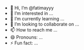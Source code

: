- 👋 Hi, I’m @fatimayyy
- 👀 I’m interested in ...
- 🌱 I’m currently learning ...
- 💞️ I’m looking to collaborate on ...
- 📫 How to reach me ...
- 😄 Pronouns: ...
- ⚡ Fun fact: ...

<!---
fatimayyy/fatimayyy is a ✨ special ✨ repository because its `README.md` (this file) appears on your GitHub profile.
You can click the Preview link to take a look at your changes.
--->
